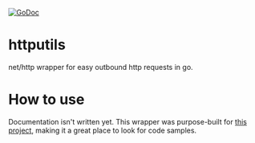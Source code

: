 [![GoDoc](https://godoc.org/github.com/Bimde/httputils?status.svg)](https://godoc.org/github.com/Bimde/httputils)

# httputils
net/http wrapper for easy outbound http requests in go.

# How to use
Documentation isn't written yet. This wrapper was purpose-built for [this project](https://github.com/Bimde/openshot-sdk-go), making it a great place to look for code samples.

